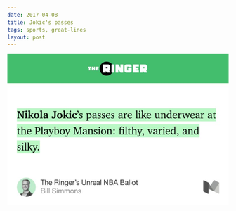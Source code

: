 ```yaml
---
date: 2017-04-08
title: Jokic's passes
tags: sports, great-lines
layout: post
---
```



![jokic](https://raw.githubusercontent.com/muneer78/muneer78.github.io/master/images/jokic.jpeg)



